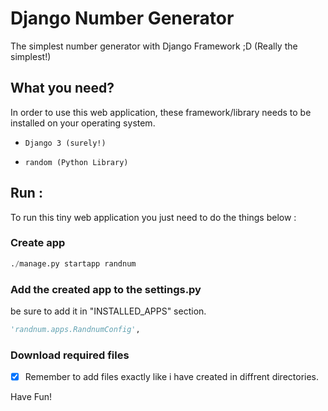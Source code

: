 # Django Number Generator

The simplest number generator with Django Framework ;D (Really the simplest!)

## What you need?

In order to use this web application, these framework/library needs to be installed on your operating system.

* `Django 3 (surely!)`

* `random (Python Library)`


## Run :

To run this tiny web application you just need to do the things below :

### Create app
```Python
./manage.py startapp randnum
```
### Add the created app to the settings.py
be sure to add it in "INSTALLED_APPS" section.

```Python
'randnum.apps.RandnumConfig',
```

### Download required files

- [x] Remember to add files exactly like i have created in diffrent directories.

Have Fun!
